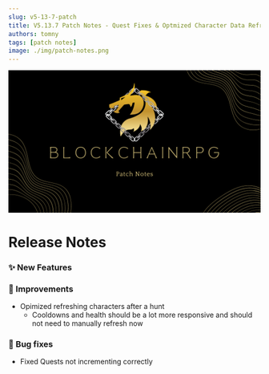 ```yaml
---
slug: v5-13-7-patch
title: V5.13.7 Patch Notes - Quest Fixes & Optmized Character Data Refresh
authors: tomny
tags: [patch notes]
image: ./img/patch-notes.png
---
```


![Banner](./img/patch-notes.png)

# Release Notes

### ✨ New Features

### 🎨 Improvements

- Opimized refreshing characters after a hunt
  - Cooldowns and health should be a lot more responsive and should not need to manually refresh now

### 🐛 Bug fixes

- Fixed Quests not incrementing correctly
